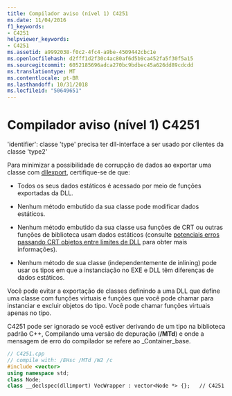 ```yaml
---
title: Compilador aviso (nível 1) C4251
ms.date: 11/04/2016
f1_keywords:
- C4251
helpviewer_keywords:
- C4251
ms.assetid: a9992038-f0c2-4fc4-a9be-4509442cbc1e
ms.openlocfilehash: d2fff1d2f30c4ac80af6d5b9ca452fa5f30f5a15
ms.sourcegitcommit: 6052185696adca270bc9bdbec45a626dd89cdcdd
ms.translationtype: MT
ms.contentlocale: pt-BR
ms.lasthandoff: 10/31/2018
ms.locfileid: "50649651"
---
```

# <a name="compiler-warning-level-1-c4251"></a>Compilador aviso (nível 1) C4251

'identifier': classe 'type' precisa ter dll-interface a ser usado por clientes da classe 'type2'

Para minimizar a possibilidade de corrupção de dados ao exportar uma classe com [dllexport](../../cpp/dllexport-dllimport.md), certifique-se de que:

- Todos os seus dados estáticos é acessado por meio de funções exportadas da DLL.

- Nenhum método embutido da sua classe pode modificar dados estáticos.

- Nenhum método embutido da sua classe usa funções de CRT ou outras funções de biblioteca usam dados estáticos (consulte [potenciais erros passando CRT objetos entre limites de DLL](../../c-runtime-library/potential-errors-passing-crt-objects-across-dll-boundaries.md) para obter mais informações).

- Nenhum método de sua classe (independentemente de inlining) pode usar os tipos em que a instanciação no EXE e DLL têm diferenças de dados estáticos.

Você pode evitar a exportação de classes definindo a uma DLL que define uma classe com funções virtuais e funções que você pode chamar para instanciar e excluir objetos do tipo.  Você pode chamar funções virtuais apenas no tipo.

C4251 pode ser ignorado se você estiver derivando de um tipo na biblioteca padrão C++, Compilando uma versão de depuração (**/MTd**) e onde a mensagem de erro do compilador se refere ao _Container_base.

```cpp
// C4251.cpp
// compile with: /EHsc /MTd /W2 /c
#include <vector>
using namespace std;
class Node;
class __declspec(dllimport) VecWrapper : vector<Node *> {};   // C4251
```